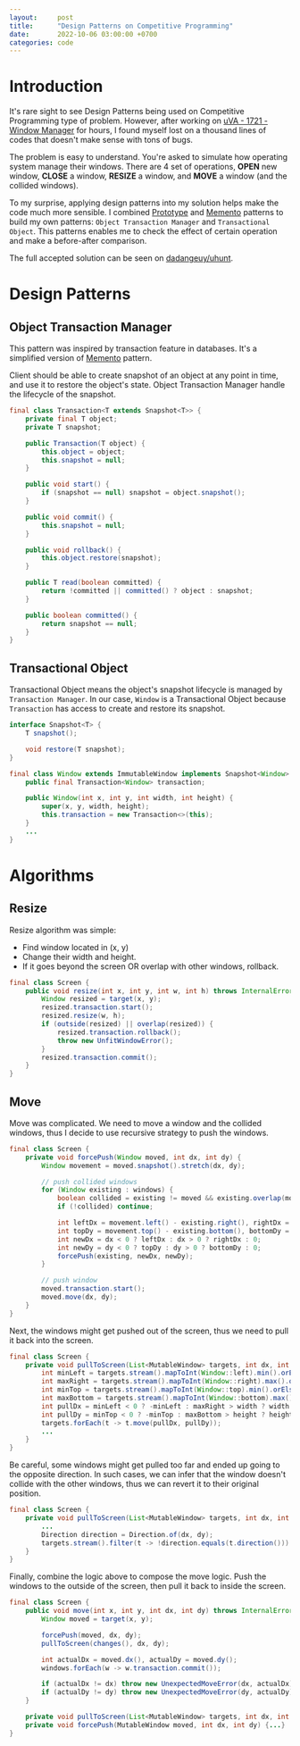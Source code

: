 ```yaml
---
layout:     post
title:      "Design Patterns on Competitive Programming"
date:       2022-10-06 03:00:00 +0700
categories: code
---
```


# Introduction
It's rare sight to see Design Patterns being used on Competitive Programming type of problem.
However, after working on [uVA - 1721 - Window Manager](https://onlinejudge.org/index.php?option=com_onlinejudge&Itemid=8&category=24&page=show_problem&problem=4794)
for hours, I found myself lost on a thousand lines of codes that doesn't make sense with tons of bugs.

The problem is easy to understand.
You're asked to simulate how operating system manage their windows.
There are 4 set of operations, **OPEN** new window, **CLOSE** a window, **RESIZE** a window, and **MOVE** a window (and the collided windows).

To my surprise, applying design patterns into my solution helps make the code much more sensible.
I combined [Prototype](https://refactoring.guru/design-patterns/prototype) and [Memento](https://refactoring.guru/design-patterns/memento)
patterns to build my own patterns: `Object Transaction Manager` and `Transactional Object`.
This patterns enables me to check the effect of certain operation and make a before-after comparison.

The full accepted solution can be seen on [dadangeuy/uhunt](https://github.com/dadangeuy/uhunt/blob/main/src/main/java/dev/rizaldi/uhunt/c1/p1721/Main.java).

# Design Patterns

## Object Transaction Manager
This pattern was inspired by transaction feature in databases.
It's a simplified version of [Memento](https://refactoring.guru/design-patterns/memento) pattern.

Client should be able to create snapshot of an object at any point in time, and use it to restore the object's state.
Object Transaction Manager handle the lifecycle of the snapshot.

```java
final class Transaction<T extends Snapshot<T>> {
    private final T object;
    private T snapshot;

    public Transaction(T object) {
        this.object = object;
        this.snapshot = null;
    }

    public void start() {
        if (snapshot == null) snapshot = object.snapshot();
    }

    public void commit() {
        this.snapshot = null;
    }

    public void rollback() {
        this.object.restore(snapshot);
    }

    public T read(boolean committed) {
        return !committed || committed() ? object : snapshot;
    }

    public boolean committed() {
        return snapshot == null;
    }
}
```

## Transactional Object
Transactional Object means the object's snapshot lifecycle is managed by `Transaction Manager`.
In our case, `Window` is a Transactional Object because `Transaction` has access to create and restore its snapshot.

```java
interface Snapshot<T> {
    T snapshot();

    void restore(T snapshot);
}
```

```java
final class Window extends ImmutableWindow implements Snapshot<Window> {
    public final Transaction<Window> transaction;

    public Window(int x, int y, int width, int height) {
        super(x, y, width, height);
        this.transaction = new Transaction<>(this);
    }
    ...
}
```

# Algorithms

## Resize
Resize algorithm was simple:
- Find window located in (x, y)
- Change their width and height.
- If it goes beyond the screen OR overlap with other windows, rollback.

```java
final class Screen {
    public void resize(int x, int y, int w, int h) throws InternalError {
        Window resized = target(x, y);
        resized.transaction.start();
        resized.resize(w, h);
        if (outside(resized) || overlap(resized)) {
            resized.transaction.rollback();
            throw new UnfitWindowError();
        }
        resized.transaction.commit();
    }
}
```

## Move
Move was complicated.
We need to move a window and the collided windows, thus I decide to use recursive strategy to push the windows.

```java
final class Screen {
    private void forcePush(Window moved, int dx, int dy) {
        Window movement = moved.snapshot().stretch(dx, dy);

        // push collided windows
        for (Window existing : windows) {
            boolean collided = existing != moved && existing.overlap(movement);
            if (!collided) continue;

            int leftDx = movement.left() - existing.right(), rightDx = movement.right() - existing.left();
            int topDy = movement.top() - existing.bottom(), bottomDy = movement.bottom() - existing.top();
            int newDx = dx < 0 ? leftDx : dx > 0 ? rightDx : 0;
            int newDy = dy < 0 ? topDy : dy > 0 ? bottomDy : 0;
            forcePush(existing, newDx, newDy);
        }

        // push window
        moved.transaction.start();
        moved.move(dx, dy);
    }
}
```

Next, the windows might get pushed out of the screen, thus we need to pull it back into the screen.

```java
final class Screen {
    private void pullToScreen(List<MutableWindow> targets, int dx, int dy) {
        int minLeft = targets.stream().mapToInt(Window::left).min().orElse(0);
        int maxRight = targets.stream().mapToInt(Window::right).max().orElse(0);
        int minTop = targets.stream().mapToInt(Window::top).min().orElse(0);
        int maxBottom = targets.stream().mapToInt(Window::bottom).max().orElse(0);
        int pullDx = minLeft < 0 ? -minLeft : maxRight > width ? width - maxRight : 0;
        int pullDy = minTop < 0 ? -minTop : maxBottom > height ? height - maxBottom : 0;
        targets.forEach(t -> t.move(pullDx, pullDy));
        ...
    }
}
```

Be careful, some windows might get pulled too far and ended up going to the opposite direction. In such cases, we can
infer that the window doesn't collide with the other windows, thus we can revert it to their original position.

```java
final class Screen {
    private void pullToScreen(List<MutableWindow> targets, int dx, int dy) {
        ...
        Direction direction = Direction.of(dx, dy);
        targets.stream().filter(t -> !direction.equals(t.direction())).forEach(t -> t.transaction.rollback());
    }
}
```

Finally, combine the logic above to compose the move logic.
Push the windows to the outside of the screen, then pull it back to inside the screen.

```java
final class Screen {
    public void move(int x, int y, int dx, int dy) throws InternalError {
        Window moved = target(x, y);

        forcePush(moved, dx, dy);
        pullToScreen(changes(), dx, dy);

        int actualDx = moved.dx(), actualDy = moved.dy();
        windows.forEach(w -> w.transaction.commit());

        if (actualDx != dx) throw new UnexpectedMoveError(dx, actualDx);
        if (actualDy != dy) throw new UnexpectedMoveError(dy, actualDy);
    }

    private void pullToScreen(List<MutableWindow> targets, int dx, int dy) {...}
    private void forcePush(MutableWindow moved, int dx, int dy) {...}
}
```
